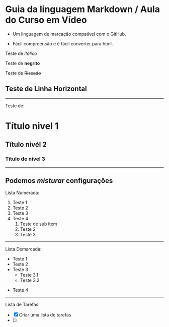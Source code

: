 # Guia da linguagem Markdown / Aula do Curso em Vídeo 
* Um linguagem de marcação compatível com o GitHub.

* Fácil compreensão e é fácil converter para html.

Teste de *itálico*

Teste de **negrito**

Teste de ~~Riscado~~

Teste de Linha Horizontal
---
***
Teste de:
# Título nivel 1
## Título nivél 2
### Título de nível 3
---
Podemos __*misturar*__ configurações
---
Lista Numerada:

1. Teste 1
1. Teste 2
1. Teste 3
1. Teste 4
   1. Teste de sub item
   2. Teste 2
   3. Teste 3
---
Lista Demarcada:

* Teste 1
* Teste 2
* Teste 3
   * Teste 3.1
   * Teste 3.2
- Teste 4
---
Lista de Tarefas:

- [x] Criar uma lista de tarefas
- [ ] 
